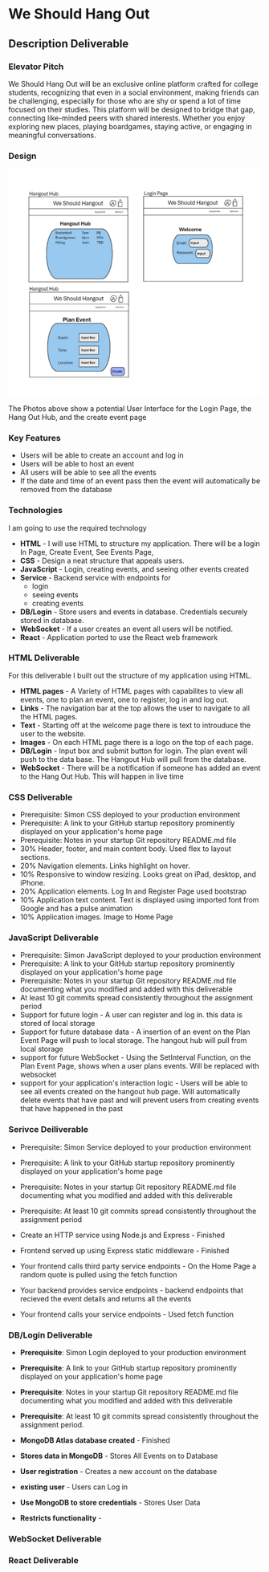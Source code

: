 # We Should Hang Out


## Description Deliverable


### Elevator Pitch
We Should Hang Out will be an exclusive online platform crafted for college students, recognizing that even in a social environment, making friends can be challenging, especially for those who are shy or spend a lot of time focused on their studies. This platform will be designed to bridge that gap, connecting like-minded peers with shared interests. Whether you enjoy exploring new places, playing boardgames, staying active, or engaging in meaningful conversations.

### Design
![Homepage Design of We Should Hangout](sketches.png)

The Photos above show a potential User Interface for the Login Page, the Hang Out Hub, and the create event page


### Key Features
+ Users will be able to create an account and log in
+ Users will be able to host an event
+ All users will be able to see all the events
+ If the date and time of an event pass then the event will automatically be removed from the database

### Technologies
I am going to use the required technology
+ **HTML** - I will use HTML to structure my application. There will be a login In Page, Create Event, See Events Page,
+ **CSS** - Design a neat structure that appeals users. 
+ **JavaScript** - Login, creating events, and seeing other events created
+ **Service** - Backend service with endpoints for 
    + login
    + seeing events
    + creating events 
+ **DB/Login** - Store users and events in database. Credentials securely stored in database.
+ **WebSocket** - If a user creates an event all users will be notified. 
+ **React** - Application ported to use the React web framework

### HTML Deliverable
For this deliverable I built out the structure of my application using HTML.

- **HTML pages** - A Variety of HTML pages with capabilites to view all events, one to plan an event, one to register, log in and log out. 
- **Links** - The navigation bar at the top allows the user to navigate to all the HTML pages.
- **Text** - Starting off at the welcome page there is text to introuduce the user to the website.
- **Images** - On each HTML page there is a logo on the top of each page.
- **DB/Login** - Input box and submit button for login. The plan event will push to the data base. The Hangout Hub will pull from the database.
- **WebSocket** - There will be a notification if someone has added an event to the Hang Out Hub. This will happen in live time

### CSS Deliverable

- Prerequisite: Simon CSS deployed to your production environment
- Prerequisite: A link to your GitHub startup repository prominently displayed on your application's home page
- Prerequisite: Notes in your startup Git repository README.md file
- 30% Header, footer, and main content body. Used flex to layout sections.
- 20% Navigation elements. Links highlight on hover.
- 10% Responsive to window resizing. Looks great on iPad, desktop, and iPhone.
- 20% Application elements. Log In and Register Page used bootstrap
- 10% Application text content. Text is displayed using imported font from Google and has a pulse animation
- 10% Application images. Image to Home Page

### JavaScript Deliverable

- Prerequisite: Simon JavaScript deployed to your production environment
- Prerequisite: A link to your GitHub startup repository prominently displayed on your application's home page
- Prerequisite: Notes in your startup Git repository README.md file documenting what you modified and added with this deliverable
- At least 10 git commits spread consistently throughout the assignment period
- Support for future login - A user can register and log in. this data is stored of local storage
- Support for future database data - A insertion of an event on the Plan Event Page will push to local storage. The hangout hub will pull from local storage
- support for future WebSocket - Using the SetInterval Function, on the Plan Event Page, shows when a user plans events. Will be replaced with websocket
- support for your application's interaction logic - Users will be able to see all events created on the hangout hub page. Will automatically delete events that have past and will prevent users from creating events that have happened in the past

### Serivce Deiliverable

- Prerequisite: Simon Service deployed to your production environment

- Prerequisite: A link to your GitHub startup repository prominently displayed on your application's home page

- Prerequisite: Notes in your startup Git repository README.md file documenting what you modified and added with this deliverable

- Prerequisite: At least 10 git commits spread consistently throughout the assignment period

- Create an HTTP service using Node.js and Express - Finished

- Frontend served up using Express static middleware - Finished

- Your frontend calls third party service endpoints - On the Home Page a random quote is pulled using the fetch function

- Your backend provides service endpoints - backend endpoints that recieved the event details and returns all the events

- Your frontend calls your service endpoints - Used fetch function

### DB/Login Deliverable


- **Prerequisite**: Simon Login deployed to your production environment

- **Prerequisite**: A link to your GitHub startup repository prominently displayed on your application's home page

- **Prerequisite**: Notes in your startup Git repository README.md file documenting what you modified and added with this deliverable

- **Prerequisite**: At least 10 git commits spread consistently throughout the assignment period.

- **MongoDB Atlas database created** - Finished

- **Stores data in MongoDB** - Stores All Events on to Database

- **User registration** - Creates a new account on the database

- **existing user** - Users can Log in 

- **Use MongoDB to store credentials** - Stores User Data

- **Restricts functionality** - 


### WebSocket Deliverable
### React Deliverable
